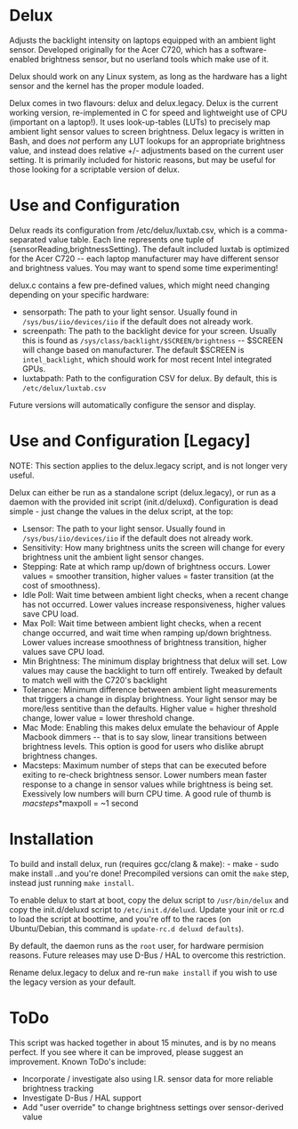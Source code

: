 # Delux
Adjusts the backlight intensity on laptops equipped with an ambient light sensor. Developed
originally for the Acer C720, which has a software-enabled brightness sensor, but no 
userland tools which make use of it.

Delux should work on any Linux system, as long as the hardware has a light sensor and 
the kernel has the proper module loaded.

Delux comes in two flavours: delux and delux.legacy. Delux is the current working version,
re-implemented in C for speed and lightweight use of CPU (important on a laptop!). It uses
look-up-tables (LUTs) to precisely map ambient light sensor values to screen brightness.
Delux legacy is written in Bash, and does *not* perform any LUT lookups for an appropriate brightness 
value, and instead does relative +/- adjustments based on the current user setting. It is 
primarily included for historic reasons, but may be useful for those looking for a
scriptable version of delux. 

# Use and Configuration 
Delux reads its configuration from /etc/delux/luxtab.csv, which is a comma-separated
value table. Each line represents one tuple of {sensorReading,brightnessSetting}. The default
included luxtab is optimized for the Acer C720 -- each laptop manufacturer may have different
sensor and brightness values. You may want to spend some time experimenting!

delux.c contains a few pre-defined values, which might need changing depending on your
specific hardware:
- sensorpath: The path to your light sensor. Usually found in `/sys/bus/iio/devices/iio` if
    the default does not already work.
- screenpath: The path to the backlight device for your screen. Usually this is found as
    `/sys/class/backlight/$SCREEN/brightness` -- $SCREEN will change based on manufacturer.
    The default $SCREEN is `intel_backlight`, which should work for most recent Intel integrated GPUs.
- luxtabpath: Path to the configuration CSV for delux. By default, this is `/etc/delux/luxtab.csv`

Future versions will  automatically configure the sensor and display.

# Use and Configuration [Legacy]
NOTE: This section applies to the delux.legacy script, and is not longer very useful.

Delux can either be run as a standalone script (delux.legacy), or run as a daemon with 
the provided init script (init.d/deluxd). Configuration is dead simple - just change 
the values in the delux script, at the top:
- Lsensor: The path to your light sensor. Usually found in `/sys/bus/iio/devices/iio` if
    the default does not already work.
- Sensitivity: How many brightness units the screen will change for every brightness
    unit the ambient light sensor changes.
- Stepping: Rate at which ramp up/down of brightness occurs. Lower values = smoother
    transition, higher values = faster transition (at the cost of smoothness).
- Idle Poll: Wait time between ambient light checks, when a recent change has not occurred.
    Lower values increase responsiveness, higher values save CPU load.
- Max Poll: Wait time between ambient light checks, when a recent change occurred,
    and wait time when ramping up/down brightness. Lower values increase smoothness of
    brightness transition, higher values save CPU load.
- Min Brightness: The minimum display brightness that delux will set. Low values may
    cause the backlight to turn off entirely. Tweaked by default to match well with the 
    C720's backlight
- Tolerance: Minimum difference between ambient light measurements that triggers a change
    in display brightness. Your light sensor may be more/less sentitive than the defaults.
    Higher value = higher threshold change, lower value = lower threshold change.
- Mac Mode: Enabling this makes delux emulate the behaviour of Apple Macbook dimmers -- 
    that is to say slow, linear transitions between brightness levels. This option is good 
    for users who dislike abrupt brightness changes. 
- Macsteps: Maximum number of steps that can be executed before exiting to re-check
    brightness sensor. Lower numbers mean faster response to a change in sensor values
    while brightness is being set. Exessively low numbers will burn CPU time. A good rule
    of thumb is $macsteps*$maxpoll = ~1 second

    
# Installation
To build and install delux, run (requires gcc/clang & make):
    - make 
    - sudo make install
..and you're done! Precompiled versions can omit the `make` step, instead just running
`make install`. 

To enable delux to start at boot, copy the delux script to `/usr/bin/delux` and copy the 
init.d/deluxd script to `/etc/init.d/deluxd`. Update your init or rc.d to load the
script at boottime, and you're off to the races (on Ubuntu/Debian, this command is 
`update-rc.d deluxd defaults`).

By default, the daemon runs as the `root` user, for hardware permision reasons. Future
releases may use D-Bus / HAL to overcome this restriction.

Rename delux.legacy to delux and re-run `make install` if you wish to use the legacy
version as your default.
    
# ToDo
This script was hacked together in about 15 minutes, and is by no means perfect. If you 
see where it can be improved, please suggest an improvement. Known ToDo's include:
- Incorporate / investigate also using I.R. sensor data for more reliable brightness
    tracking
- Investigate D-Bus / HAL support
- Add "user override" to change brightness settings over sensor-derived value


